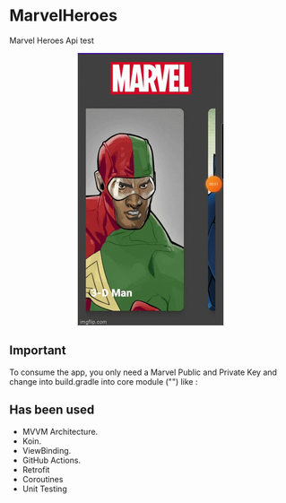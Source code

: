 # MarvelHeroes
Marvel Heroes Api test 
<p align="center">
  <img src="https://github.com/OliverMaestre/MarvelHeroes/blob/master/demo.gif">
</p>

## Important

To consume the app, you only need a Marvel Public and Private Key and change into build.gradle into core module ("") like :




## Has been used

 - MVVM Architecture.
 - Koin.
 - ViewBinding.
 - GitHub Actions.
 - Retrofit
 - Coroutines
 - Unit Testing
